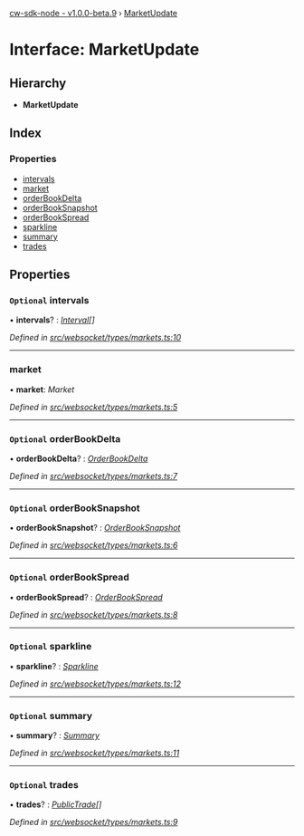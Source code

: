 [cw-sdk-node - v1.0.0-beta.9](../README.md) › [MarketUpdate](marketupdate.md)

# Interface: MarketUpdate

## Hierarchy

* **MarketUpdate**

## Index

### Properties

* [intervals](marketupdate.md#optional-intervals)
* [market](marketupdate.md#market)
* [orderBookDelta](marketupdate.md#optional-orderbookdelta)
* [orderBookSnapshot](marketupdate.md#optional-orderbooksnapshot)
* [orderBookSpread](marketupdate.md#optional-orderbookspread)
* [sparkline](marketupdate.md#optional-sparkline)
* [summary](marketupdate.md#optional-summary)
* [trades](marketupdate.md#optional-trades)

## Properties

### `Optional` intervals

• **intervals**? : *[Interval](interval.md)[]*

*Defined in [src/websocket/types/markets.ts:10](https://github.com/cryptowatch/cw-sdk-node/blob/master/src/websocket/types/markets.ts#L10)*

___

###  market

• **market**: *Market*

*Defined in [src/websocket/types/markets.ts:5](https://github.com/cryptowatch/cw-sdk-node/blob/master/src/websocket/types/markets.ts#L5)*

___

### `Optional` orderBookDelta

• **orderBookDelta**? : *[OrderBookDelta](orderbookdelta.md)*

*Defined in [src/websocket/types/markets.ts:7](https://github.com/cryptowatch/cw-sdk-node/blob/master/src/websocket/types/markets.ts#L7)*

___

### `Optional` orderBookSnapshot

• **orderBookSnapshot**? : *[OrderBookSnapshot](orderbooksnapshot.md)*

*Defined in [src/websocket/types/markets.ts:6](https://github.com/cryptowatch/cw-sdk-node/blob/master/src/websocket/types/markets.ts#L6)*

___

### `Optional` orderBookSpread

• **orderBookSpread**? : *[OrderBookSpread](orderbookspread.md)*

*Defined in [src/websocket/types/markets.ts:8](https://github.com/cryptowatch/cw-sdk-node/blob/master/src/websocket/types/markets.ts#L8)*

___

### `Optional` sparkline

• **sparkline**? : *[Sparkline](sparkline.md)*

*Defined in [src/websocket/types/markets.ts:12](https://github.com/cryptowatch/cw-sdk-node/blob/master/src/websocket/types/markets.ts#L12)*

___

### `Optional` summary

• **summary**? : *[Summary](summary.md)*

*Defined in [src/websocket/types/markets.ts:11](https://github.com/cryptowatch/cw-sdk-node/blob/master/src/websocket/types/markets.ts#L11)*

___

### `Optional` trades

• **trades**? : *[PublicTrade](publictrade.md)[]*

*Defined in [src/websocket/types/markets.ts:9](https://github.com/cryptowatch/cw-sdk-node/blob/master/src/websocket/types/markets.ts#L9)*
